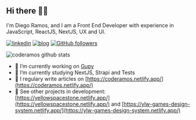 ## Hi there 🧔🏾

I'm Diego Ramos, and I am a Front End Developer with experience in JavaScript, ReactJS, NextJS, UX and UI.

[![linkedin](https://img.shields.io/badge/-linkedin-171717?style=flat-square&logo=Linkedin&logoColor=white&link=https://www.linkedin.com/in/coderamos/)](https://www.linkedin.com/in/coderamos/)
[![blog](https://img.shields.io/badge/-blog-171717?style=flat-square&logo=Ghost&logoColor=white&link=https://coderamos.netlify.app/)](https://coderamos.netlify.app/)
[![GitHub followers](https://img.shields.io/github/followers/coderamos.svg?style=social&label=follow&maxAge=2592000)](https://github.com/coderamos?tab=followers)

![coderamos github stats](https://github-readme-stats.vercel.app/api?username=coderamos&count_private=true&hide=issues,contribs&show_icons=true&title_color=FFCB00&icon_color=FFCB00&text_color=FFFFFF&bg_color=171717)

- 🔭 I’m currently working on [Gupy](https://www.gupy.io/)
- 🌱 I’m currently studying NextJS, Strapi and Tests
- 📝 I regulary write articles on [https://coderamos.netlify.app/](https://coderamos.netlify.app/)
- 👀 See other projects in development: [https://yellowspacestone.netlify.app/](https://yellowspacestone.netlify.app/) and [https://ylw-games-design-system.netlify.app/](https://ylw-games-design-system.netlify.app/)
